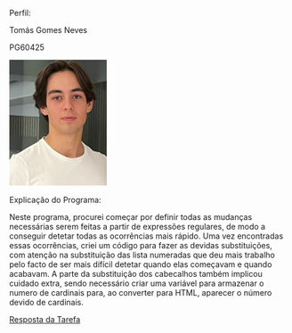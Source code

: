 Perfil:

Tomás Gomes Neves

PG60425


<img src="./ImagemPLC_copy.jpg" alt="Imagem PLC" width="175">

Explicação do Programa:

  Neste programa, procurei começar por definir todas as mudanças necessárias serem feitas a partir de expressões regulares, de modo a 
conseguir detetar todas as ocorrências mais rápido.
  Uma vez encontradas essas ocorrências, criei um código para fazer as devidas substituições, com atenção na substituição das lista numeradas
que deu mais trabalho pelo facto de ser mais difícil detetar quando elas começavam e quando acabavam. 
  A parte da substituição dos cabecalhos também implicou cuidado extra, sendo necessário criar uma variável para armazenar o numero de 
cardinais para, ao converter para HTML, aparecer o número devido de cardinais.

[Resposta da Tarefa](./RespostadaTarefa.ipynb)
